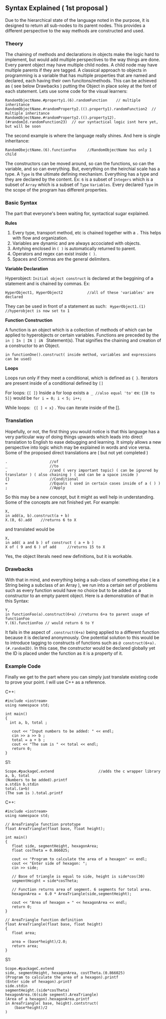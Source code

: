 ## Syntax Explained ( 1st proposal ) 
Due to the hierarchical state of the language noted in the purpose, it is designed to return all sub-nodes to its parent nodes. This provides a different perspective to the way methods are constructed and used. 

### Theory

The chaining of methods and declarations in objects make the logic hard to implement, but would add multiple perspectives to the way things are done. Every parent object may have multiple child nodes. A child node may have multiple parents if they are tagged. A classical approach to objects in programming is a variable that has multiple properties that are named and declared, each having their own funcitons/methods. This can be achieved as ( see below Drawbacks ) putting the Object in place soley at the font of each statement. Lets use some code for the visual learners:
```
RandomObjectName.#property1.(6).randomFunction    // multiple inheritance
RandomObjectName.#randomProperty2.(().property1).randomFunction2  // multiple inheritance
RandomObjectName.#randomProperty2.(().property12).(#randomId.randomFunction23)  // our syntactical logic isnt here yet, but will be soon
```
The second example is where the language really shines. 
And here is single inheritance:
```
RandomObejctName.(6).functionFoo     //RandomObjectName has only 1 child
```

The constructors can be moved around, so can the functions, so can the variable, and so can everything. But, everything on the heirchial scale has a type. A ```Type``` is the ultimate defining mechanism.  Everything has a type and they are declared by the content. Ex: ``` 6 ``` is a subset of ```Integers``` which is a subset of ```Array``` which is a subset of ```Type``` ```Variables```. Every declared ```Type``` in the scope of the program has different properties.  

### Basic Syntax

The part that everyone's been waiting for, syntactical sugar explained. 

**Rules**

1. Every type, transport method, etc is chained together with a ```.``` This helps with flow and organization. 
2. Variables are dynamic and are always accociated with objects. 
3. Antyhing enclosed in ```( )``` is automatically returned to parent. 
4. Operators and regex can exist inside ```( )```. 
5. Spaces and Commas are the general delimiters.

**Variable Declaration**

Hyperobject:    ```Initial object construct``` is declared at the beggining of a statement and is chained by commas. Ex:
```
HyperObject1, HyperObject2           //all of these 'variables' are declared
```
They can be used in front of a statement as such: ``` HyperObject1.(1) //hyperobject is now set to 1```

**Function Construction**

A function is an object which is a collection of methods of which can be applied to hyperobjects or certain variables. Functions are preceded by the ```in | In | IN | iN ``` Statement(s). That signifies the chaining and creation of a constructor to an Object. 
```
in functionOne().construct( inside method, variables and expressions can be used) 
```

**Loops**

Loops run only if they meet a conditional, which is defined as ```{ }```. Iterators are present inside of a conditional defined by ```[]```

For loops: ``` {[ ]} ``` Inside a for loop exists a``` _ //also equal 'to'``` ex: ```{[0 to 5]}``` would be ```for i = 0; i < 5; i++; ```

While loops: ``` {[ ] < x}``` . You can iterate inside of the [].



### Translation

Hopefully, or not, the first thing you would notice is that this language has a very particular way of doing things upwards which leads into direct translation to English to ease debugging and learning. It simply allows a new perspective into logic which may be explained in words and vice versa. Some of the proposed direct translations are ( but not yet completed )
```
.					//of
_					//to
,					//and ( very important topic) ( can be ignored by translator ) ( also chaining ) ( and can be a space inside )
{}					//Conditional
=					//Equals ( used in certain cases inside of a ( ) )
;					//Apply
```
So this may be a new concept, but it might as well help in understanding. Some of the concepts are not finished yet. For example:
```
X,
in add(a, b).construct(a + b)
X.(0, 6).add    //returns 6 to X
```
and translated would be 
``` 
X,
in add( a and b ) of construct ( a + b )
X of ( 9 and 6 ) of add     //returns 15 to X
```
Yes, the object literals need new definitions, but it is workable. 

### Drawbacks

With that in mind, and everything being a sub-class of something else ( ie a String being a subclass of an Array ), we run into a certain set of problems such as every function would have no choice but to be added as a constructor to an empty parent object. Here is a demonstration of that in this Syntax: 
``` 
Y,
in functionFoo(a).construct(6+a) //returns 6+a to parent usage of functionFoo
Y.(6).functionFoo // would return 6 to Y
```
It fails in the aspect of ```.construct(6+a)``` being applied to a different function because it is declared anonymously. One potential solution to this would be to introduce tagging to constructs of functions such as ```@ construct(6+a).(#.randomID)```. In this case, the constructor would be declared globally yet the ID is placed under the function as it is a property of it. 

### Example Code

Finally we get to the part where you can simply just translate existing code to prove your point. I will use C++ as a reference.

C++:
```
#include <iostream>
using namespace std;

int main()
{
  int a, b, total ;
   
   cout << "Input numbers to be added: " << endl;
   cin >> a >> b ;
   total = a + b ;
   cout << "The sum is " << total << endl;
   return 0;
} 
```
S1:
```
Scope.#packageC.extend                    //adds the c wrapper library
a, b, total
(Numbers to be added).printf
a.stdin b.stdin
total.(a+b)
(The sum is ).total.printf
```
C++:
```
#include <iostream>
using namespace std;

// AreaTriangle function prototype
float AreaTriangle(float base, float height); 

int main()
{
   float side, segmentHeight, hexagonArea;
   float cosTheta = 0.866025;

   cout << "Program to calculate the area of a hexagon" << endl;
   cout << "Enter side of hexagon: ";
   cin >> side;

   // Base of triangle is equal to side, height is side*cos(30)
   segmentHeight = side*cosTheta;

   // Function returns area of segment. 6 segments for total area.
   hexagonArea =  6.0 * AreaTriangle(side,segmentHeight);

   cout << "Area of hexagon = " << hexagonArea << endl;
   return 0;
}

// AreaTriangle function definition
float AreaTriangle(float base, float height)
{
   float area;
        
   area = (base*height)/2.0;
   return area;
}
```
S1:
```
Scope.#packageC.extend
side, segmentHeight, hexagonArea, costTheta.(0.866025)
(Program to calculate the area of a hexagon).printf
(Enter side of hexagon).printf
side.stdin
segmentHeight.(side*cosTheta)
hexagonArea.(6(side segment).AreaTriangle)
(Area of a hexagon).hexagonArea.printf
in AreaTriangle( base, height).contstruct( 
	(base*height)/2
)
```

